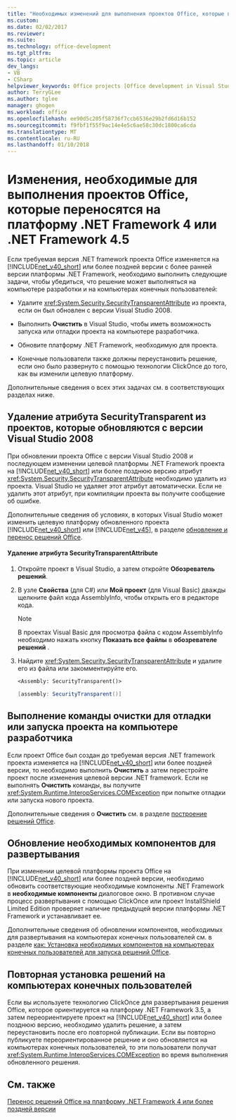 ```yaml
---
title: "Необходимых изменений для выполнения проектов Office, которые переносятся на платформу .NET Framework 4 или .NET Framework 4.5 | Документы Microsoft"
ms.custom: 
ms.date: 02/02/2017
ms.reviewer: 
ms.suite: 
ms.technology: office-development
ms.tgt_pltfrm: 
ms.topic: article
dev_langs:
- VB
- CSharp
helpviewer_keywords: Office projects [Office development in Visual Studio], migrating to .NET Framework 4
author: TerryGLee
ms.author: tglee
manager: ghogen
ms.workload: office
ms.openlocfilehash: ee90d5c205f58736f7ccb6536e29b2fd6d16b152
ms.sourcegitcommit: f9fbf1f55f9ac14e4e5c6ae58c30dc1800ca6cda
ms.translationtype: MT
ms.contentlocale: ru-RU
ms.lasthandoff: 01/10/2018
---
```

# <a name="required-changes-to-run-office-projects-that-you-migrate-to-the-net-framework-4-or-the-net-framework-45"></a>Изменения, необходимые для выполнения проектов Office, которые переносятся на платформу .NET Framework 4 или .NET Framework 4.5
  Если требуемая версия .NET framework проекта Office изменяется на [!INCLUDE[net_v40_short](../sharepoint/includes/net-v40-short-md.md)] или более поздней версии с более ранней версии платформы .NET Framework, необходимо выполнить следующие задачи, чтобы убедиться, что решение может выполняться на компьютере разработки и на компьютерах конечных пользователей:  
  
-   Удалите <xref:System.Security.SecurityTransparentAttribute> из проекта, если он был обновлен с версии Visual Studio 2008.  
  
-   Выполнить **Очистить** в Visual Studio, чтобы иметь возможность запуска или отладки проекта на компьютере разработчика.  
  
-   Обновите платформу .NET Framework, необходимую для проекта.  
  
-   Конечные пользователи также должны переустановить решение, если оно было развернуто с помощью технологии ClickOnce до того, как вы изменили целевую платформу.  
  
 Дополнительные сведения о всех этих задачах см. в соответствующих разделах ниже.  
  
## <a name="removing-the-securitytransparent-attribute-from-projects-that-you-upgrade-from-visual-studio-2008"></a>Удаление атрибута SecurityTransparent из проектов, которые обновляются с версии Visual Studio 2008  
 При обновлении проекта Office с версии Visual Studio 2008 и последующем изменении целевой платформы .NET Framework проекта на [!INCLUDE[net_v40_short](../sharepoint/includes/net-v40-short-md.md)] или более позднюю версию атрибут <xref:System.Security.SecurityTransparentAttribute> необходимо удалить из проекта. Visual Studio не удаляет этот атрибут автоматически. Если не удалить этот атрибут, при компиляции проекта вы получите сообщение об ошибке.  
  
 Дополнительные сведения об условиях, в которых Visual Studio может изменить целевую платформу обновленного проекта [!INCLUDE[net_v40_short](../sharepoint/includes/net-v40-short-md.md)] или [!INCLUDE[net_v45](../vsto/includes/net-v45-md.md)], в разделе [обновление и перенос решений Office](../vsto/upgrading-and-migrating-office-solutions.md).  
  
#### <a name="to-remove-the-securitytransparentattribute"></a>Удаление атрибута SecurityTransparentAttribute  
  
1.  Откройте проект в Visual Studio, а затем откройте **Обозреватель решений**.  
  
2.  В узле **Свойства** (для C#) или **Мой проект** (для Visual Basic) дважды щелкните файл кода AssemblyInfo, чтобы открыть его в редакторе кода.  
  
    > [!NOTE]  
    >  В проектах Visual Basic для просмотра файла с кодом AssemblyInfo необходимо нажать кнопку **Показать все файлы** в **обозревателе решений** .  
  
3.  Найдите <xref:System.Security.SecurityTransparentAttribute> и удалите его из файла или закомментируйте его.  
  
    ```vb  
    <Assembly: SecurityTransparent()>  
    ```  
  
    ```csharp  
    [assembly: SecurityTransparent()]  
    ```  
  
## <a name="performing-the-clean-command-to-debug-or-run-a-project-on-the-development-computer"></a>Выполнение команды очистки для отладки или запуска проекта на компьютере разработчика  
 Если проект Office был создан до требуемая версия .NET framework проекта изменяется на [!INCLUDE[net_v40_short](../sharepoint/includes/net-v40-short-md.md)] или более поздней версии, то необходимо выполнить **Очистить** а затем перестройте проект после изменения целевой версии .NET framework. Если не выполнять **Очистить** команды, вы получите <xref:System.Runtime.InteropServices.COMException> при попытке отладки или запуска нового проекта.  
  
 Дополнительные сведения о **Очистить** см. в разделе [построение решений Office](../vsto/building-office-solutions.md).  
  
## <a name="updating-the-prerequisites-for-deployment"></a>Обновление необходимых компонентов для развертывания  
 При изменении целевой платформы проекта Office на [!INCLUDE[net_v40_short](../sharepoint/includes/net-v40-short-md.md)] или более поздней версии, необходимо обновить соответствующие необходимые компоненты .NET Framework в **необходимые компоненты** диалоговое окно. В противном случае процесс развертывания с помощью ClickOnce или проект InstallShield Limited Edition проверяет наличие предыдущей версии платформы .NET Framework и устанавливает ее.  
  
 Дополнительные сведения об обновлении компонентов, необходимых для развертывания на компьютерах конечных пользователей см. в разделе [как: Установка необходимых компонентов на компьютерах конечных пользователей для запуска решений Office](http://msdn.microsoft.com/en-us/74dd2c52-838f-4abf-b2b4-4d7b0c2a0a98).  
  
## <a name="reinstalling-solutions-on-end-user-computers"></a>Повторная установка решений на компьютерах конечных пользователей  
 Если вы используете технологию ClickOnce для развертывания решения Office, которое ориентируется на платформу .NET Framework 3.5, а затем переориентируете проект на [!INCLUDE[net_v40_short](../sharepoint/includes/net-v40-short-md.md)] или более позднюю версию, необходимо удалить решение, а затем переустановить после его повторной публикации. Если вы повторно публикуете переориентированное решение и оно обновляется на компьютерах конечных пользователей, то эти пользователи получат <xref:System.Runtime.InteropServices.COMException> во время выполнения обновленного решения.  
  
## <a name="see-also"></a>См. также  
 [Перенос решений Office на платформу .NET Framework 4 или более поздней версии](../vsto/migrating-office-solutions-to-the-dotnet-framework-4-or-later.md)  
  
  